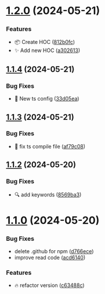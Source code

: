 # [1.2.0](http://serheyjankowsky/next-middleware/compare/v1.1.4...v1.2.0) (2024-05-21)


### Features

* :package: Create HOC ([812b0fc](http://serheyjankowsky/next-middleware/commits/812b0fc58cf644e2208069c63e0ecade1dde9fda))
* :sparkles: Add new HOC ([a302613](http://serheyjankowsky/next-middleware/commits/a30261358f5f07fb2da0ad167cfd59fd4069a9bf))



## [1.1.4](http://serheyjankowsky/next-middleware/compare/v1.1.3...v1.1.4) (2024-05-21)


### Bug Fixes

* :rotating_light: New ts config ([33d05ea](http://serheyjankowsky/next-middleware/commits/33d05eaa9d7d5d01b8e91798279cefcf7d385a67))



## [1.1.3](http://serheyjankowsky/next-middleware/compare/v1.1.2...v1.1.3) (2024-05-21)


### Bug Fixes

* :rotating_light: fix ts compile file ([af79c08](http://serheyjankowsky/next-middleware/commits/af79c08b7c2cca4c2b6650c3a912f1ab392e9a9e))



## [1.1.2](http://serheyjankowsky/next-middleware/compare/v1.1.0...v1.1.2) (2024-05-20)


### Bug Fixes

* :mag: add keywords ([8569ba3](http://serheyjankowsky/next-middleware/commits/8569ba38f24873489d2f9cc22c5dd0bebed1cc0d))



# [1.1.0](http://serheyjankowsky/next-middleware/compare/acd6140e2deedce61ceef4c3d879d790f287c854...v1.1.0) (2024-05-20)


### Bug Fixes

* delete .github for npm ([d766ece](http://serheyjankowsky/next-middleware/commits/d766ece9145daed7727e976706bc258393a441aa))
* improve read code ([acd6140](http://serheyjankowsky/next-middleware/commits/acd6140e2deedce61ceef4c3d879d790f287c854))


### Features

* :fire: refactor version ([c63488c](http://serheyjankowsky/next-middleware/commits/c63488ca7fdd986423f06fe4a668d04b7498d597))



